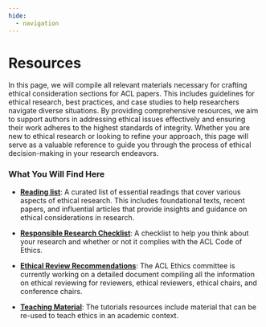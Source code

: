 ```yaml
---
hide:
  - navigation
---
```


# Resources

In this page, we will compile all relevant materials necessary for crafting ethical consideration sections for ACL papers. This includes guidelines for ethical research, best practices, and case studies to help researchers navigate diverse situations. By providing comprehensive resources, we aim to support authors in addressing ethical issues effectively and ensuring their work adheres to the highest standards of integrity. Whether you are new to ethical research or looking to refine your approach, this page will serve as a valuable reference to guide you through the process of ethical decision-making in your research endeavors.

### What You Will Find Here
- **[Reading list](https://ethics.aclweb.org/resources/ethics-reading-list/)**: A curated list of essential readings that cover various aspects of ethical research. This includes foundational texts, recent papers, and influential articles that provide insights and guidance on ethical considerations in research.

- **[Responsible Research Checklist](https://aclrollingreview.org/responsibleNLPresearch/)**: A checklist to help you think about your research and whether or not it complies with the ACL Code of Ethics. 

- **[Ethical Review Recommendations](https://ethics.aclweb.org/resources/ethical-review-recommendations/)**: The ACL Ethics committee is currently working on a detailed document compiling all the information on ethical reviewing for reviewers, ethical reviewers, ethical chairs, and conference chairs.

- **[Teaching Material](https://ethics.aclweb.org/tutorials/)**: The tutorials resources include material that can be re-used to teach ethics in an academic context.


